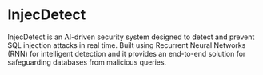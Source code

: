 # InjecDetect
InjecDetect is an AI-driven security system designed to detect and prevent SQL injection attacks in real time. Built using Recurrent Neural Networks (RNN) for intelligent detection and it provides an end-to-end solution for safeguarding databases from malicious queries.
